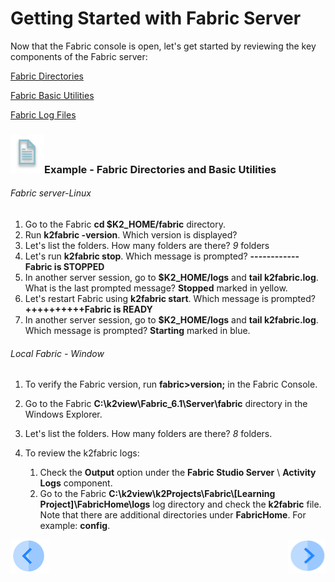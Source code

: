 # Getting Started with Fabric Server

Now that the Fabric console is open, let's get started by reviewing the key components of the Fabric server:

[Fabric Directories](/articles/02_fabric_architecture/02_fabric_directories.md)

[Fabric Basic Utilities](/articles/02_fabric_architecture/03_fabric_basics_getting_started.md)

[Fabric Log Files]()<!--Add link to 21.1 Fabric troubleshoot log files-->

### ![](/academy/Training_Level_1/03_fabric_basic_LU/images/example.png)Example - Fabric Directories and Basic Utilities

###### Fabric server-Linux

1. Go to the Fabric **cd $K2_HOME/fabric** directory.  
2. Run **k2fabric -version**. Which version is displayed?
3. Let's list the folders. How many folders are there? *9* folders
4. Let's run **k2fabric stop**. Which message is prompted? **------------Fabric is STOPPED**
5. In another server session, go to **$K2_HOME/logs** and **tail k2fabric.log**. What is the last prompted message? **Stopped** marked in yellow.
6. Let's restart Fabric using **k2fabric start**. Which message is prompted?**++++++++++Fabric is READY**
7. In another server session, go to **$K2_HOME/logs** and **tail k2fabric.log**. Which message is prompted? **Starting** marked in blue.

###### Local Fabric - Window

1. To verify the Fabric version, run **fabric>version;** in the Fabric Console.

2. Go to the Fabric **C:\k2view\Fabric_6.1\Server\fabric** directory in the Windows Explorer.

3. Let's list the folders. How many folders are there? *8* folders.

4. To review the k2fabric logs: 

   1. Check the **Output** option under the **Fabric Studio Server** \ **Activity Logs** component.
   2. Go to the Fabric **C:\k2view\k2Projects\Fabric\\[Learning Project]\FabricHome\logs** log directory and check the **k2fabric** file. Note that there are additional directories under **FabricHome**. For example: **config**.

   

 [![Previous](/articles/images/Previous.png)](/academy/Training_Level_1/04_fabric_runtime/01_fabric_runtime_overview.md)[<img align="right" width="60" height="54" src="/articles/images/Next.png">](/academy/Training_Level_1/04_fabric_runtime/03_fabric_deployment.md)

